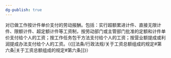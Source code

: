 ```yaml
---
dg-publish: true
---
```

对已做工作按计件单价支付的劳动报酬。包括：实行超额累进计件、直接无限计件、限额计件、超定额计件等工资制，按劳动部门或主管部门批准的定额和计件单价支付给个人的工资；按工作任务包干方法支付给个人的工资；按营业额提成或利润提成办法支付给个人的工资。（《[[法条/行政法规/关于工资总额组成的规定#第六条\|关于工资总额组成的规定#第六条]]》）
